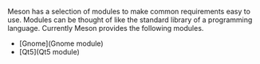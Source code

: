 Meson has a selection of modules to make common requirements easy to use. Modules can be thought of like the standard library of a programming language. Currently Meson provides the following modules.

* [Gnome](Gnome module)
* [Qt5](Qt5 module)
